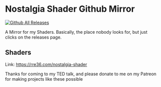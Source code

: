 # Nostalgia Shader Github Mirror

[![Github All Releases](https://img.shields.io/github/downloads/rre36/NostalgiaShader_Mirror/total.svg)]()

A Mirror for my Shaders. Basically, the place nobody looks for, but just clicks on the releases page. 

## Shaders

Link: https://rre36.com/nostalgia-shader

Thanks for coming to my TED talk, and please donate to me on my Patreon for making projects like these possible 
